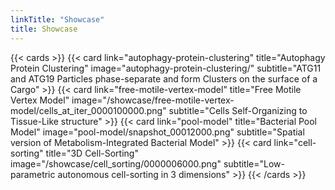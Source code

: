 ```yaml
---
linkTitle: "Showcase"
title: Showcase
---
```


{{< cards >}}
    {{<
        card link="autophagy-protein-clustering"
        title="Autophagy Protein Clustering"
        image="autophagy-protein-clustering/"
        subtitle="ATG11 and ATG19 Particles phase-separate and form Clusters on the surface of a Cargo"
    >}}
    {{<
        card link="free-motile-vertex-model"
        title="Free Motile Vertex Model"
        image="/showcase/free-motile-vertex-model/cells_at_iter_0000100000.png"
        subtitle="Cells Self-Organizing to Tissue-Like structure"
    >}}
    {{<
        card link="pool-model"
        title="Bacterial Pool Model"
        image="pool-model/snapshot_00012000.png"
        subtitle="Spatial version of Metabolism-Integrated Bacterial Model"
    >}}
    {{<
        card link="cell-sorting"
        title="3D Cell-Sorting"
        image="/showcase/cell_sorting/0000006000.png"
        subtitle="Low-parametric autonomous cell-sorting in 3 dimensions"
    >}}
{{< /cards >}}
